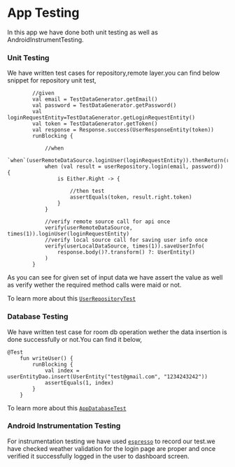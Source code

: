 # App Testing

In this app we have done both unit testing as well as AndroidInstrumentTesting.

### Unit Testing

We have written test cases for repository,remote layer.you can find below snippet for repository unit test,

```
        //given
        val email = TestDataGenerator.getEmail()
        val password = TestDataGenerator.getPassword()
        val loginRequestEntity=TestDataGenerator.getLoginRequestEntity()
        val token = TestDataGenerator.getToken()
        val response = Response.success(UserResponseEntity(token))
        runBlocking {

            //when
            `when`(userRemoteDataSource.loginUser(loginRequestEntity)).thenReturn(response)
            when (val result = userRepository.login(email, password)) {
                is Either.Right -> {

                    //then test
                    assertEquals(token, result.right.token)
                }
            }

            //verify remote source call for api once
            verify(userRemoteDataSource, times(1)).loginUser(loginRequestEntity)
            //verify local source call for saving user info once
            verify(userLocalDataSource, times(1)).saveUserInfo(
                response.body()?.transform() ?: UserEntity()
            )
        }
```

As you can see for given set of input data we have assert the value as well as verify wether the required method calls were maid or not.

To learn more about this [`UserRepositoryTest`](https://developer.android.com/topic/libraries/data-binding/) 

### Database Testing

We have written test case for room db operation wether the data insertion is done successfully or not.You can find it below,

```
@Test
    fun writeUser() {
        runBlocking {
            val index = userEntityDao.insert(UserEntity("test@gmail.com", "1234243242"))
            assertEquals(1, index)
        }
    }
```

To learn more about this [`AppDatabaseTest`](https://developer.android.com/topic/libraries/data-binding/) 

### Android Instrumentation Testing

For instrumentation testing we have used [`espresso`](https://developer.android.com/training/testing/espresso) to record our test.we have checked weather validation for the login page are proper and once verified it successfully logged in the user to dashboard screen.

